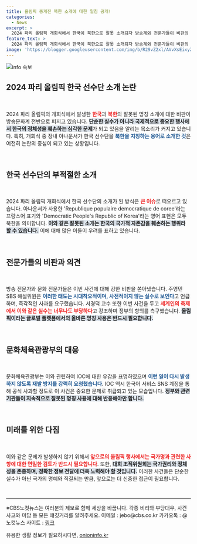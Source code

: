 ```yaml
---
title: 올림픽 중계진 북한 소개에 대한 일침 공개!
categories:
  - News
excerpt: >
  2024 파리 올림픽 개회식에서 한국이 북한으로 잘못 소개되자 방송계와 전문가들이 비판의 목소리를 높이고 있다. 이 사태의 책임을 묻고, 공식 사과를 요구하는 목소리가 커져가는 중이다.
feature_text: >
  2024 파리 올림픽 개회식에서 한국이 북한으로 잘못 소개되자 방송계와 전문가들이 비판의 목소리를 높이고 있다. 이 사태의 책임을 묻고, 공식 사과를 요구하는 목소리가 커져가는 중이다.
image: 'https://blogger.googleusercontent.com/img/b/R29vZ2xl/AVvXsEixyZcFfHzMRdzZMjFBmAUKJYCLCGyLL1o632UiGVXcaFdKo_bkvkuCioo0uUKlGfBVcT3P84aROyZIXSBEx3Aw5nCQ3pTgDom1WDC4m8eifvWiAmWEEVb4x6G_l8C0QH225ldMjyaFvpxGEBGNO37VmDTDMHGhJPq73UglMfDca1-0aw/s1600/blogspot.png'
---
```


<p><img src="https://blogger.googleusercontent.com/img/b/R29vZ2xl/AVvXsEixyZcFfHzMRdzZMjFBmAUKJYCLCGyLL1o632UiGVXcaFdKo_bkvkuCioo0uUKlGfBVcT3P84aROyZIXSBEx3Aw5nCQ3pTgDom1WDC4m8eifvWiAmWEEVb4x6G_l8C0QH225ldMjyaFvpxGEBGNO37VmDTDMHGhJPq73UglMfDca1-0aw/s1600/blogspot.png" alt="info 속보" /></p>

<h2 data-ke-size="size26">2024 파리 올림픽 한국 선수단 소개 논란</h2>

<p data-ke-size="size16">&nbsp;</p>

<p>2024 파리 올림픽의 개회식에서 발생한 <b><span style="color: #ee2323;">한국</span></b>과 <b><span style="color: #ee2323;">북한</span></b>의 잘못된 명칭 소개에 대한 비판이 방송문화계 전반으로 퍼지고 있습니다. <b><span style="background-color: #21538527;">단순한 실수가 아니라 국제적으로 중요한 행사에서 한국의 정체성을 훼손하는 심각한 문제</span></b>가 되고 있음을 알리는 목소리가 커지고 있습니다. 특히, 개회식 중 장내 아나운서가 한국 선수단을 <b><span style="color: #1a5490;">북한을 지칭하는 용어로 소개한 것</span></b>은 여전히 논란의 중심이 되고 있는 상황입니다.</p>

<p data-ke-size="size16">&nbsp;</p>

<h2 data-ke-size="size26">한국 선수단의 부적절한 소개</h2>

<p data-ke-size="size16">&nbsp;</p>

<p>2024 파리 올림픽 개회식에서 한국 선수단의 소개가 된 방식은 <b><span style="color: #ee2323;">큰 이슈</span></b>로 떠오르고 있습니다. 아나운서가 사용한 'Republique populaire democratique de coree'라는 프랑스어 표기와 'Democratic People's Republic of Korea'라는 영어 표현은 모두 북한을 의미합니다. <b><span style="background-color: #21538527;">이와 같은 잘못된 소개는 한국의 국가적 자존감을 훼손하는 행위라 할 수 있습니다.</span></b> 이에 대해 많은 이들이 우려를 표하고 있습니다.</p>

<p data-ke-size="size16">&nbsp;</p>

<h2 data-ke-size="size26">전문가들의 비판과 의견</h2>

<p data-ke-size="size16">&nbsp;</p>

<p>방송 전문가와 문화 전문가들은 이번 사건에 대해 강한 비판을 쏟아냈습니다. 주영민 SBS 해설위원은 <b><span style="color: #1a5490;">이러한 태도는 시대착오적이며, 사전적이지 않는 실수로 보인다</span></b>고 언급하며, 즉각적인 사과를 요구했습니다. 서경덕 교수 또한 이번 사건을 두고 <b><span style="color: #ee2323;">세계인의 축제에서 이와 같은 실수는 너무나도 부당하다</span></b>고 강조하며 정부의 항의를 촉구했습니다. <b><span style="background-color: #21538527;">올림픽이라는 글로벌 플랫폼에서의 올바른 명칭 사용은 반드시 필요합니다.</span></b></p>

<p data-ke-size="size16">&nbsp;</p>

<h2 data-ke-size="size26">문화체육관광부의 대응</h2>

<p data-ke-size="size16">&nbsp;</p>

<p>문화체육관광부는 이와 관련하여 IOC에 대한 유감을 표명하였으며 <b><span style="color: #1a5490;">이런 일이 다시 발생하지 않도록 재발 방지를 강력히 요청했습니다</span></b>. IOC 역시 한국어 서비스 SNS 계정을 통해 공식 사과할 정도로 이 사건은 중요한 문제로 취급되고 있는 모습입니다. <b><span style="background-color: #21538527;">정부와 관련 기관들이 지속적으로 잘못된 명칭 사용에 대해 반응해야만 합니다.</span></b></p>

<p data-ke-size="size16">&nbsp;</p>

<h2 data-ke-size="size26">미래를 위한 다짐</h2>

<p data-ke-size="size16">&nbsp;</p>

<p>이와 같은 문제가 발생하지 않기 위해서 <b><span style="color: #ee2323;">앞으로의 올림픽 행사에서는 국가명과 관련한 사항에 대한 면밀한 검토가 반드시 필요합니다</span></b>. 또한, <b><span style="background-color: #21538527;">대회 조직위원회는 국가권리와 정체성을 존중하며, 정확한 정보 전달에 더욱 노력해야 할 것입니다.</span></b> 이러한 사건들은 단순한 실수가 아닌 국가의 명예와 직결되는 만큼, 앞으로는 더 신중한 접근이 필요합니다.</p>

<p data-ke-size="size16">&nbsp;</p>

<hr />

<p data-ke-size="size16">※CBS노컷뉴스는 여러분의 제보로 함께 세상을 바꿉니다. 각종 비리와 부당대우, 사건사고와 미담 등 모든 얘깃거리를 알려주세요. 이메일 : jebo@cbs.co.kr 카카오톡 : @노컷뉴스 사이트 : <a href="https://url.kr/b71afn">링크</a></p>
유용한 생활 정보가 필요하시다면, <a href="https://onioninfo.kr" rel="dofollow">onioninfo.kr</a>


